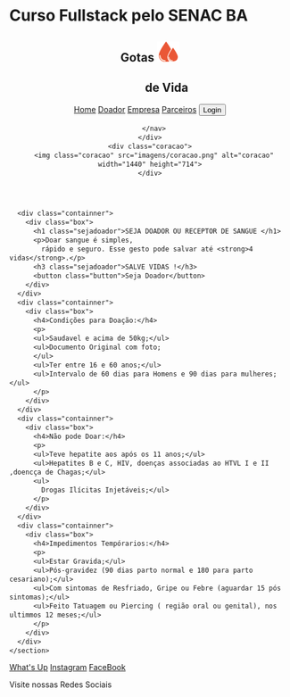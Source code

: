 # Curso Fullstack pelo SENAC BA
<!DOCTYPE html>
<html lang="en">

<head>
  <meta charset="UTF-8">
  <meta http-equiv="X-UA-Compatible" content="IE=edge">
  <meta name="viewport" content="width=device-width, initial-scale=1.0">
  <meta name="description" content="Facilitando doação de sangue entre doadores e hospitais.">
  <link rel="stylesheet" href="css/gotasdevida.css">
  <link rel="shortcut icon" href="imagens/sangueQuel.png" type="gota">
  <title>Gotas de Vida</title>
  <style>
    h2.devida {
      text-indent: 60px;
    }

    a {
      text-decoration: none;
    }
  </style>
</head>

<body>
  <header>
    <div class="cabecalho">
      <div class="logo">
        <h2 class="gotas">Gotas <img class="gota" src="imagens/sangueQuel.png" alt="Logo gota"></h2>
        <h2 class="devida">de Vida</h2>
      </div>
      <nav class="navegacao">
        <a href="gotasdevida.html">Home</a>
        <a href="php/formulariodoador.php">Doador</a>
        <a href="php/formulariojuridico.php">Empresa</a>
        <a href="php/parceiros.php">Parceiros</a>
        <a href="php/loginbolinha.php"><button class="login">Login</button></a>

      </nav>
    </div>
    <div class="coracao">
      <img class="coracao" src="imagens/coracao.png" alt="coracao" width="1440" height="714">
    </div>

  </header>
  <main>
    <section>

      <div class="containner">
        <div class="box">
          <h1 class="sejadoador">SEJA DOADOR OU RECEPTOR DE SANGUE </h1>
          <p>Doar sangue é simples,
            rápido e seguro. Esse gesto pode salvar até <strong>4 vidas</strong>.</p>
          <h3 class="sejadoador">SALVE VIDAS !</h3>
          <button class="button">Seja Doador</button>
        </div>
      </div>
      <div class="containner">
        <div class="box">
          <h4>Condições para Doação:</h4>
          <p>
          <ul>Saudavel e acima de 50kg;</ul>
          <ul>Documento Original com foto;
          </ul>
          <ul>Ter entre 16 e 60 anos;</ul>
          <ul>Intervalo de 60 dias para Homens e 90 dias para mulheres;</ul>
          </p>
        </div>
      </div>
      <div class="containner">
        <div class="box">
          <h4>Não pode Doar:</h4>
          <p>
          <ul>Teve hepatite aos após os 11 anos;</ul>
          <ul>Hepatites B e C, HIV, doenças associadas ao HTVL I e II ,doencça de Chagas;</ul>
          <ul>
            Drogas Ilícitas Injetáveis;</ul>
          </p>
        </div>
      </div>
      <div class="containner">
        <div class="box">
          <h4>Impedimentos Tempórarios:</h4>
          <p>
          <ul>Estar Gravida;</ul>
          <ul>Pós-gravidez (90 dias parto normal e 180 para parto cesariano);</ul>
          <ul>Com sintomas de Resfriado, Gripe ou Febre (aguardar 15 pós sintomas);</ul>
          <ul>Feito Tatuagem ou Piercing ( região oral ou genital), nos ultimmos 12 meses;</ul>
          </p>
        </div>
      </div>
    </section>
  </main>
  <footer>
    <div>
      <a href="">What's Up</a>
      <a href="">Instagram</a>
      <a href="">FaceBook</a>
      <p>Visite nossas Redes Sociais</p>
    </div>
  </footer>
</body>

</html>
